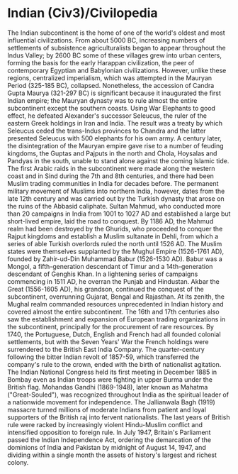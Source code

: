 # Indian (Civ3)/Civilopedia

The Indian subcontinent is the home of one of the world's oldest and most influential civilizations. From about 5000 BC, increasing numbers of settlements of subsistence agriculturalists began to appear throughout the Indus Valley; by 2600 BC some of these villages grew into urban centers, forming the basis for the early Harappan civilization, the peer of contemporary Egyptian and Babylonian civilizations. However, unlike these regions, centralized imperialism, which was attempted in the Mauryan Period (325-185 BC), collapsed. Nonetheless, the accession of Candra Gupta Maurya (321-297 BC) is significant because it inaugurated the first Indian empire; the Mauryan dynasty was to rule almost the entire subcontinent except the southern coasts.
Using War Elephants to good effect, he defeated Alexander's successor Seleucus, the ruler of the eastern Greek holdings in Iran and India. The result was a treaty by which Seleucus ceded the trans-Indus provinces to Chandra and the latter presented Seleucus with 500 elephants for his own army. A century later, the disintegration of the Mauryan empire gave rise to a number of feuding kingdoms, the Guptas and Pajputs in the north and Chola, Hoysalas and Pandyas in the south, unable to stand alone against the coming Islamic tide.
The first Arabic raids in the subcontinent were made along the western coast and in Sind during the 7th and 8th centuries, and there had been Muslim trading communities in India for decades before. The permanent military movement of Muslims into northern India, however, dates from the late 12th century and was carried out by the Turkish dynasty that arose on the ruins of the Abbasid caliphate. Sultan Mahmud, who conducted more than 20 campaigns in India from 1001 to 1027 AD and established a large but short-lived empire, laid the road to conquest. By 1186 AD, the Mahmud realm had been destroyed by the Ghurids, who proceeded to conquer the Rajput kingdoms and establish a Muslim sultanate in Dehli, from which a series of able Turkish overlords ruled the north until 1526 AD.
The Muslim states were themselves supplanted by the Mughul Empire (1526-1761 AD), founded by Zahir-ud-Din Muhammad Babur (1526-1530 AD). Babur was a Mongol, a fifth-generation descendant of Timur and a 14th-generation descendant of Genghis Khan. In a lightening series of campaigns commencing in 1511 AD, he overran the Punjab and Hindustan. Akbar the Great (1556-1605 AD), his grandson, continued the conquest of the subcontinent, overrunning Gujarat, Bengal and Rajasthan. At its zenith, the Mughal realm commanded resources unprecedented in Indian history and covered almost the entire subcontinent.
The 16th and 17th centuries also saw the establishment and expansion of European trading organizations in the subcontinent, principally for the procurement of rare resources. By 1740, the Portuguese, Dutch, English and French had all founded colonial settlements, but with the Seven Years' War the French holdings were surrendered to the British East India Company. The quarter-century following the bitter Indian revolt of 1857-59, which transferred the company's rule to the crown, ended with the birth of nationalist agitation.
The Indian National Congress held its first meeting in December 1885 in Bombay even as Indian troops were fighting in upper Burma under the British flag. Mohandas Gandhi (1869-1948), later known as Mahatma ("Great-Souled"), was recognized throughout India as the spiritual leader of a nationwide movement for independence. The Jallianwala Bagh (1919) massacre turned millions of moderate Indians from patient and loyal supporters of the British raj into fervent nationalists. The last years of British rule were racked by increasingly violent Hindu-Muslim conflict and intensified opposition to foreign rule. In July 1947, Britain's Parliament passed the Indian Independence Act, ordering the demarcation of the dominions of India and Pakistan by midnight of August 14, 1947, and dividing within a single month the assets of history's largest and richest colony.